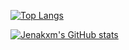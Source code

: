 [![Top Langs](https://github-readme-stats.vercel.app/api/top-langs/?username=jenakxm&layout=donut&theme=radical)](https://github.com/jenakxm/github-readme-stats) 


[![Jenakxm's GitHub stats](https://github-readme-stats.vercel.app/api?username=jenakxm&show_icons=true&theme=radical)](https://github.com/jenakxm/github-readme-stats)
